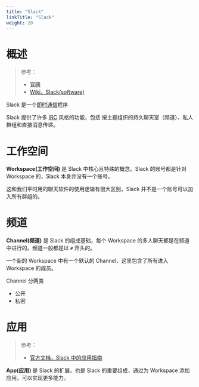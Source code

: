 ```yaml
---
title: "Slack"
linkTitle: "Slack"
weight: 20
---
```


# 概述

> 参考：
>
> - [官网](https://slack.com/)
> - [Wiki，Slack(software)](https://en.wikipedia.org/wiki/Slack_(software))

Slack 是一个[即时通信](/docs/Utils/即时通信/即时通信.md)程序

Slack 提供了许多 [IRC](https://en.wikipedia.org/wiki/Internet_Relay_Chat) 风格的功能，包括 按主题组织的持久聊天室（频道）、私人群组和直接消息传递。

# 工作空间

**Workspace(工作空间)** 是 Slack 中核心且特殊的概念。Slack 的账号都是针对 Workspace 的，Slack 本身并没有一个账号。

这和我们平时用的聊天软件的使用逻辑有很大区别，Slack 并不是一个账号可以加入所有群组的。

# 频道

**Channel(频道)** 是 Slack 的组成基础，每个 Workspace 的多人聊天都是在频道中进行的。频道一般都是以 `#` 开头的。

一个新的 Workspace 中有一个默认的 Channel，这里包含了所有进入 Workspace 的成员。

Channel 分两类

- 公开
- 私密

# 应用

> 参考：
>
> - [官方文档，Slack 中的应用指南](https://slack.com/intl/zh-cn/help/articles/360001537467-Slack-%E4%B8%AD%E7%9A%84%E5%BA%94%E7%94%A8%E6%8C%87%E5%8D%97)

**App(应用)** 是 Slack 的扩展。也是 Slack 的重要组成，通过为 Workspace 添加应用，可以实现更多能力。

